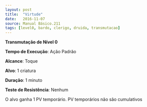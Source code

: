 ```yaml
---
layout: post
title:  "Virtude"
date:   2016-11-07
source: Manual Básico.211
tags: [level0, bardo, clerigo, druida, transmutacao]
---
```


**Transmutação de Nível 0**

**Tempo de Execução**: Ação Padrão

**Alcance**: Toque

**Alvo**: 1 criatura

**Duração**: 1 minuto

**Teste de Resistência**: Nenhum

O alvo ganha 1 PV temporário. PV temporários não são cumulativos